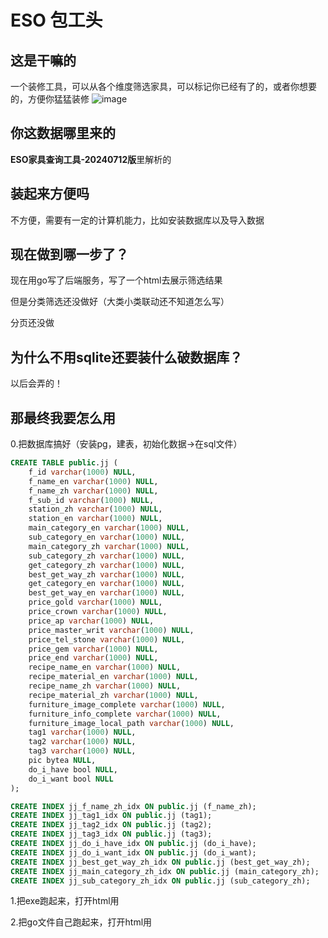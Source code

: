 # ESO 包工头

## 这是干嘛的

一个装修工具，可以从各个维度筛选家具，可以标记你已经有了的，或者你想要的，方便你猛猛装修
![image](https://github.com/user-attachments/assets/a198c02d-0e03-4d95-89c2-d276d8c135d3)


## 你这数据哪里来的

**ESO家具查询工具-20240712版**里解析的

## 装起来方便吗

不方便，需要有一定的计算机能力，比如安装数据库以及导入数据

## 现在做到哪一步了？

现在用go写了后端服务，写了一个html去展示筛选结果

但是分类筛选还没做好（大类小类联动还不知道怎么写）

分页还没做
## 为什么不用sqlite还要装什么破数据库？
以后会弄的！
## 那最终我要怎么用

0.把数据库搞好（安装pg，建表，初始化数据->在sql文件）

```sql
CREATE TABLE public.jj (
	f_id varchar(1000) NULL,
	f_name_en varchar(1000) NULL,
	f_name_zh varchar(1000) NULL,
	f_sub_id varchar(1000) NULL,
	station_zh varchar(1000) NULL,
	station_en varchar(1000) NULL,
	main_category_en varchar(1000) NULL,
	sub_category_en varchar(1000) NULL,
	main_category_zh varchar(1000) NULL,
	sub_category_zh varchar(1000) NULL,
	get_category_zh varchar(1000) NULL,
	best_get_way_zh varchar(1000) NULL,
	get_category_en varchar(1000) NULL,
	best_get_way_en varchar(1000) NULL,
	price_gold varchar(1000) NULL,
	price_crown varchar(1000) NULL,
	price_ap varchar(1000) NULL,
	price_master_writ varchar(1000) NULL,
	price_tel_stone varchar(1000) NULL,
	price_gem varchar(1000) NULL,
	price_end varchar(1000) NULL,
	recipe_name_en varchar(1000) NULL,
	recipe_material_en varchar(1000) NULL,
	recipe_name_zh varchar(1000) NULL,
	recipe_material_zh varchar(1000) NULL,
	furniture_image_complete varchar(1000) NULL,
	furniture_info_complete varchar(1000) NULL,
	furniture_image_local_path varchar(1000) NULL,
	tag1 varchar(1000) NULL,
	tag2 varchar(1000) NULL,
	tag3 varchar(1000) NULL,
	pic bytea NULL,
	do_i_have bool NULL,
	do_i_want bool NULL
);

CREATE INDEX jj_f_name_zh_idx ON public.jj (f_name_zh);
CREATE INDEX jj_tag1_idx ON public.jj (tag1);
CREATE INDEX jj_tag2_idx ON public.jj (tag2);
CREATE INDEX jj_tag3_idx ON public.jj (tag3);
CREATE INDEX jj_do_i_have_idx ON public.jj (do_i_have);
CREATE INDEX jj_do_i_want_idx ON public.jj (do_i_want);
CREATE INDEX jj_best_get_way_zh_idx ON public.jj (best_get_way_zh);
CREATE INDEX jj_main_category_zh_idx ON public.jj (main_category_zh);
CREATE INDEX jj_sub_category_zh_idx ON public.jj (sub_category_zh);
```

1.把exe跑起来，打开html用

2.把go文件自己跑起来，打开html用
